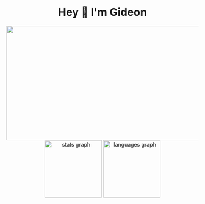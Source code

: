 <br clear="both">

<h1 align="center">Hey 👋 I'm Gideon</h1>

<div align="center">
  <img height="300" width="600" src="https://media.giphy.com/media/PI3QGKFN6XZUCMMqJm/giphy.gif"/>
</div>

<div align="center" display="flex">
  <img src="https://github-readme-stats.vercel.app/api?hide_title=false&hide_rank=false&show_icons=true&include_all_commits=true&count_private=true&disable_animations=false&theme=dracula&locale=en&hide_border=false&username=gideon-kirui" height="150" alt="stats graph"  />
  <img src="https://github-readme-stats.vercel.app/api/top-langs?locale=en&hide_title=false&layout=compact&card_width=300&langs_count=5&theme=dracula&hide_border=false&username=gideon-kirui" height="150" alt="languages graph"/>
</div>
